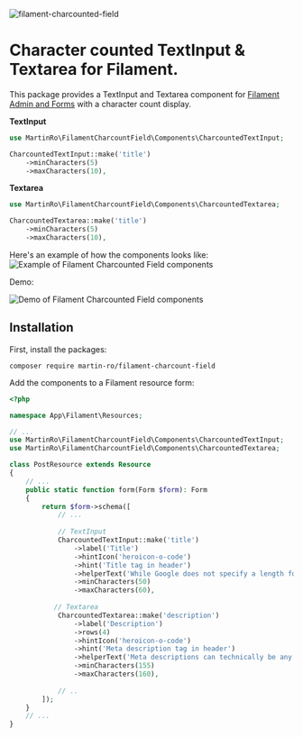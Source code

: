 ![filament-charcounted-field](https://github.com/martin-ro/filament-charcount-field/blob/main/art/banner.png)

# Character counted TextInput & Textarea for Filament.

This package provides a TextInput and Textarea component for [Filament Admin and Forms](https://filamentphp.com) with a character count display.

**TextInput**
```php
use MartinRo\FilamentCharcountField\Components\CharcountedTextInput;

CharcountedTextInput::make('title')
    ->minCharacters(5)
    ->maxCharacters(10),
```

**Textarea**
```php
use MartinRo\FilamentCharcountField\Components\CharcountedTextarea;

CharcountedTextarea::make('title')
    ->minCharacters(5)
    ->maxCharacters(10),
```

Here's an example of how the components looks like:
![Example of Filament Charcounted Field components](https://github.com/martin-ro/filament-charcount-field/blob/main/art/example.png)

Demo:

![Demo of Filament Charcounted Field components](https://github.com/martin-ro/filament-charcount-field/blob/main/art/demo.gif)

## Installation

First, install the packages:

```shell
composer require martin-ro/filament-charcount-field
```

Add the components to a Filament resource form:
```php
<?php

namespace App\Filament\Resources;

// ...
use MartinRo\FilamentCharcountField\Components\CharcountedTextInput;
use MartinRo\FilamentCharcountField\Components\CharcountedTextarea;

class PostResource extends Resource
{
    // ...
    public static function form(Form $form): Form
    {
        return $form->schema([
            // ...
            
            // TextInput
            CharcountedTextInput::make('title')
                ->label('Title')
                ->hintIcon('heroicon-o-code')
                ->hint('Title tag in header')
                ->helperText('While Google does not specify a length for title tags, usually the first 50–60 characters are displayed.')
                ->minCharacters(50)
                ->maxCharacters(60),
                           
           // Textarea 
            CharcountedTextarea::make('description')
                ->label('Description')
                ->rows(4)
                ->hintIcon('heroicon-o-code')
                ->hint('Meta description tag in header')
                ->helperText('Meta descriptions can technically be any length, but Google generally truncates snippets to ~155-160 characters.')
                ->minCharacters(155)
                ->maxCharacters(160),
                
            // ..
        ]);
    }
    // ...
}
```

